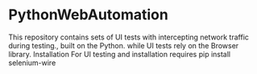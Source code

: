# PythonWebAutomation
This repository contains sets of UI tests with intercepting network traffic during testing., built on the Python. while UI tests rely on the Browser library. Installation For UI testing and installation requires  pip install selenium-wire
